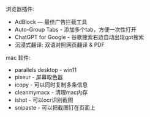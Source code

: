 浏览器插件:

- AdBlock — 最佳广告拦截工具
- Auto-Group Tabs - 添加多个tab，方便一次性打开
- ChatGPT for Google - 谷歌搜索右边自动出现gpt搜索
- 沉浸式翻译: 双语对照网页翻译 & PDF

mac 软件:

- parallels desktop - win11
- pixeur - 屏幕取色器
- icopy - 可以同时复制多条信息
- cleanmymacx - 清理mac内存
- ishot - 可以ocr识别截图
- snipaste - 可以把截图钉在页面上
